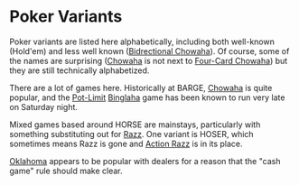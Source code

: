 Poker Variants
==============

Poker variants are listed here alphabetically, including both well-known
(Hold'em) and less well known ([Bidrectional
Chowaha](./bidirectional-chowaha.md)).  Of course, some of the
names are surprising ([Chowaha](./chowaha.md) is not next to [Four-Card
Chowaha](./four-card-chowaha.md)) but they are
still technically alphabetized.

There are a lot of games here.  Historically at BARGE,
[Chowaha](./chowaha.md) is quite popular, and the [Pot-Limit](./common-pot-limit.md)
[Binglaha](./binglaha.md) game has been known to run very late on Saturday
night.

Mixed games based around HORSE are mainstays, particularly with something
substituting out for [Razz](./razz.md). One variant is HOSER, which sometimes means
Razz is gone and [Action Razz](./action-razz.md) is in its place.

[Oklahoma](./oklahoma.md) appears to be popular with dealers for a reason
that the "cash game" rule should make clear.
